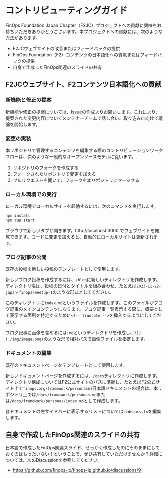 # コントリビューティングガイド

FinOps Foundation Japan Chapter（F2JC）プロジェクトへの貢献に興味をお持ちいただきありがとうございます。本プロジェクトへの貢献には、次のような方法があります。

- F2JCウェブサイトの改善またはフィードバックの提供
- FinOps Foundation（F2）コンテンツの日本語化への貢献またはフィードバックの提供
- 自身で作成したFinOps関連のスライドの共有

## F2JCウェブサイト、F2コンテンツ日本語化への貢献

### 新機能と修正の提案

新機能や修正の提案については、[Issueの作成](https://github.com/finops-jp/finops-jp.github.io/issues)よりお願いします。これにより、提案された変更内容についてメンテナーチームで話し合い、取り込みに向けて議論を開始します。

### 変更の実装

本リポジトリで管理するコンテンツを編集する際のコントリビューションワークフローは、次のような一般的なオープンソースモデルに従います。

1. リポジトリのフォークを作成する
2. フォークされたリポジトリで変更を加える
3. プルリクエストを開いて、フォークを本リポジトリにマージする

### ローカル環境での実行

ローカル環境でローカルサイトを起動するには、次のコマンドを実行します。

```bash
npm install
npm run start
```

ブラウザで新しいタブが開きます。http://localhost:3000 でウェブサイトを閲覧できます。コードに変更を加えると、自動的にローカルサイトは更新されます。

### ブログ記事の公開

既存の投稿を新しい投稿のテンプレートとして使用します。

新しいブログ投稿を作成するには、`/blog`に新しいディレクトリを作成します。ディレクトリ名は、投稿の日付とタイトルを組み合わせ、たとえば`2023-11-22-japan-finops-meetup-1`のような形式としてください。

このディレクトリに`index.md`というファイルを作成します。このファイルがブログ記事のメインコンテンツになります。ブログ記事一覧表示する際に、概要として表示する箇所を特定するために`<!-- truncate -->`を挿入するようにしてください。

ブログ記事に画像を含めるには`img`というディレクトリを作成し、`![](./img/image.png)`のような形で相対パスで画像ファイルを指定します。

### ドキュメントの編集

既存のドキュメントページをテンプレートとして使用します。

新しいドキュメントページを作成するには、`/docs`ディレクトリに作成します。ディレクトリ構成についてはF2公式サイトのパスに準拠し、たとえばF2公式サイト上で`finops.org/framework/personas`の日本語ドキュメントの場合は、本リポジトリ上では`/docs/framework/personas.md`または`/docs/framework/personas/index.md`として作成します。

各ドキュメントの左サイドバーに表示するリストについては`sidebars.ts`を編集します。

## 自身で作成したFinOps関連のスライドの共有

日本語で作成したFinOps関連スライド、せっかく作成したのにそのままにしておくのはもったいない！ということで、ぜひ共有していただけませんか？詳細については、次のDiscussionを参照してください。

- https://github.com/finops-jp/finops-jp.github.io/discussions/9
